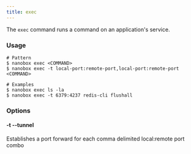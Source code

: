 ```yaml
---
title: exec
---
```


The `exec` command runs a command on an application's service.

### Usage
```shell
# Pattern
$ nanobox exec <COMMAND>
$ nanobox exec -t local-port:remote-port,local-port:remote-port <COMMAND>

# Examples
$ nanobox exec ls -la
$ nanobox exec -t 6379:4237 redis-cli flushall
```

### Options
#### -t --tunnel
Establishes a port forward for each comma delimited local:remote port combo